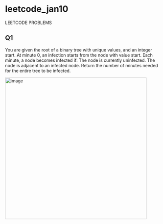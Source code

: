 # leetcode_jan10
LEETCODE PROBLEMS
## Q1
You are given the root of a binary tree with unique values, and an integer start. At minute 0, an infection starts from the node with value start.
Each minute, a node becomes infected if:
The node is currently uninfected.
The node is adjacent to an infected node.
Return the number of minutes needed for the entire tree to be infected.

<img width="462" alt="image" src="https://github.com/Poorvaahuja/leetcode_jan10/assets/122693422/56a548a4-9c97-40c9-8a12-7e856a9305f2">

